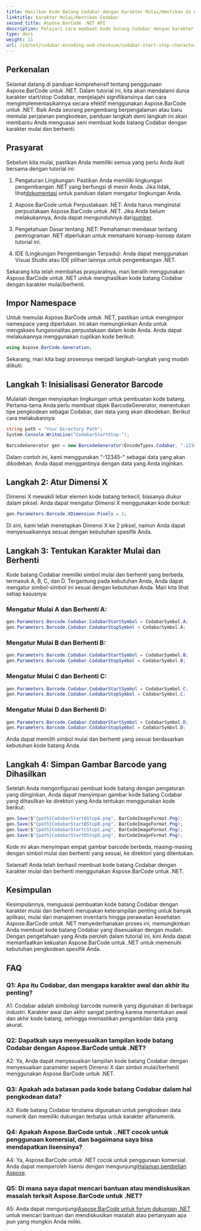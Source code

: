 ```yaml
---
title: Hasilkan Kode Batang Codabar dengan Karakter Mulai/Hentikan di Aspose.BarCode untuk .NET
linktitle: Karakter Mulai/Hentikan Codabar
second_title: Aspose.BarCode .NET API
description: Pelajari cara membuat kode batang Codabar dengan karakter mulai dan berhenti menggunakan Aspose.BarCode untuk .NET. Panduan langkah demi langkah untuk pengembang.
type: docs
weight: 11
url: /id/net/codabar-encoding-and-checksum/codabar-start-stop-characters/
---
```

## Perkenalan

Selamat datang di panduan komprehensif tentang penggunaan Aspose.BarCode untuk .NET. Dalam tutorial ini, kita akan mendalami dunia karakter start/stop Codabar, menjelajahi signifikansinya dan cara mengimplementasikannya secara efektif menggunakan Aspose.BarCode untuk .NET. Baik Anda seorang pengembang berpengalaman atau baru memulai perjalanan pengkodean, panduan langkah demi langkah ini akan membantu Anda menguasai seni membuat kode batang Codabar dengan karakter mulai dan berhenti.

## Prasyarat

Sebelum kita mulai, pastikan Anda memiliki semua yang perlu Anda ikuti bersama dengan tutorial ini:

1.  Pengaturan Lingkungan: Pastikan Anda memiliki lingkungan pengembangan .NET yang berfungsi di mesin Anda. Jika tidak, lihat[dokumentasi](https://reference.aspose.com/barcode/net/) untuk panduan dalam mengatur lingkungan Anda.

2. Aspose.BarCode untuk Perpustakaan .NET: Anda harus menginstal perpustakaan Aspose.BarCode untuk .NET. Jika Anda belum melakukannya, Anda dapat mengunduhnya dari[sumber](https://releases.aspose.com/barcode/net/).

3. Pengetahuan Dasar tentang .NET: Pemahaman mendasar tentang pemrograman .NET diperlukan untuk memahami konsep-konsep dalam tutorial ini.

4. IDE (Lingkungan Pengembangan Terpadu): Anda dapat menggunakan Visual Studio atau IDE pilihan lainnya untuk pengembangan .NET.

Sekarang kita telah membahas prasyaratnya, mari beralih menggunakan Aspose.BarCode untuk .NET untuk menghasilkan kode batang Codabar dengan karakter mulai/berhenti.

## Impor Namespace

Untuk memulai Aspose.BarCode untuk .NET, pastikan untuk mengimpor namespace yang diperlukan. Ini akan memungkinkan Anda untuk mengakses fungsionalitas perpustakaan dalam kode Anda. Anda dapat melakukannya menggunakan cuplikan kode berikut:

```csharp
using Aspose.BarCode.Generation;
```

Sekarang, mari kita bagi prosesnya menjadi langkah-langkah yang mudah diikuti:

## Langkah 1: Inisialisasi Generator Barcode

Mulailah dengan menyiapkan lingkungan untuk pembuatan kode batang. Pertama-tama Anda perlu membuat objek BarcodeGenerator, menentukan tipe pengkodean sebagai Codabar, dan data yang akan dikodekan. Berikut cara melakukannya:

```csharp
string path = "Your Directory Path";
System.Console.WriteLine("CodabarStartStop:");

BarcodeGenerator gen = new BarcodeGenerator(EncodeTypes.Codabar, "-12345-");
```

Dalam contoh ini, kami menggunakan "-12345-" sebagai data yang akan dikodekan. Anda dapat menggantinya dengan data yang Anda inginkan.

## Langkah 2: Atur Dimensi X

Dimensi X mewakili lebar elemen kode batang terkecil, biasanya diukur dalam piksel. Anda dapat mengatur Dimensi X menggunakan kode berikut:

```csharp
gen.Parameters.Barcode.XDimension.Pixels = 2;
```

Di sini, kami telah menetapkan Dimensi X ke 2 piksel, namun Anda dapat menyesuaikannya sesuai dengan kebutuhan spesifik Anda.

## Langkah 3: Tentukan Karakter Mulai dan Berhenti

Kode batang Codabar memiliki simbol mulai dan berhenti yang berbeda, termasuk A, B, C, dan D. Tergantung pada kebutuhan Anda, Anda dapat mengatur simbol-simbol ini sesuai dengan kebutuhan Anda. Mari kita lihat setiap kasusnya:

### Mengatur Mulai A dan Berhenti A:

```csharp
gen.Parameters.Barcode.Codabar.CodabarStartSymbol = CodabarSymbol.A;
gen.Parameters.Barcode.Codabar.CodabarStopSymbol = CodabarSymbol.A;
```

### Mengatur Mulai B dan Berhenti B:

```csharp
gen.Parameters.Barcode.Codabar.CodabarStartSymbol = CodabarSymbol.B;
gen.Parameters.Barcode.Codabar.CodabarStopSymbol = CodabarSymbol.B;
```

### Mengatur Mulai C dan Berhenti C:

```csharp
gen.Parameters.Barcode.Codabar.CodabarStartSymbol = CodabarSymbol.C;
gen.Parameters.Barcode.Codabar.CodabarStopSymbol = CodabarSymbol.C;
```

### Mengatur Mulai D dan Berhenti D:

```csharp
gen.Parameters.Barcode.Codabar.CodabarStartSymbol = CodabarSymbol.D;
gen.Parameters.Barcode.Codabar.CodabarStopSymbol = CodabarSymbol.D;
```

Anda dapat memilih simbol mulai dan berhenti yang sesuai berdasarkan kebutuhan kode batang Anda.

## Langkah 4: Simpan Gambar Barcode yang Dihasilkan

Setelah Anda mengonfigurasi pembuat kode batang dengan pengaturan yang diinginkan, Anda dapat menyimpan gambar kode batang Codabar yang dihasilkan ke direktori yang Anda tentukan menggunakan kode berikut:

```csharp
gen.Save($"{path}CodabarStartAStopA.png", BarCodeImageFormat.Png);
gen.Save($"{path}CodabarStartBStopB.png", BarCodeImageFormat.Png);
gen.Save($"{path}CodabarStartCStopC.png", BarCodeImageFormat.Png);
gen.Save($"{path}CodabarStartDStopD.png", BarCodeImageFormat.Png);
```

Kode ini akan menyimpan empat gambar barcode berbeda, masing-masing dengan simbol mulai dan berhenti yang sesuai, ke direktori yang ditentukan.

Selamat! Anda telah berhasil membuat kode batang Codabar dengan karakter mulai dan berhenti menggunakan Aspose.BarCode untuk .NET.

## Kesimpulan

Kesimpulannya, menguasai pembuatan kode batang Codabar dengan karakter mulai dan berhenti merupakan keterampilan penting untuk banyak aplikasi, mulai dari manajemen inventaris hingga perawatan kesehatan. Aspose.BarCode untuk .NET menyederhanakan proses ini, memungkinkan Anda membuat kode batang Codabar yang disesuaikan dengan mudah. Dengan pengetahuan yang Anda peroleh dalam tutorial ini, kini Anda dapat memanfaatkan kekuatan Aspose.BarCode untuk .NET untuk memenuhi kebutuhan pengkodean spesifik Anda.

## FAQ

### Q1: Apa itu Codabar, dan mengapa karakter awal dan akhir itu penting?

A1: Codabar adalah simbologi barcode numerik yang digunakan di berbagai industri. Karakter awal dan akhir sangat penting karena menentukan awal dan akhir kode batang, sehingga memastikan pengambilan data yang akurat.

### Q2: Dapatkah saya menyesuaikan tampilan kode batang Codabar dengan Aspose.BarCode untuk .NET?

A2: Ya, Anda dapat menyesuaikan tampilan kode batang Codabar dengan menyesuaikan parameter seperti Dimensi X dan simbol mulai/berhenti menggunakan Aspose.BarCode untuk .NET.

### Q3: Apakah ada batasan pada kode batang Codabar dalam hal pengkodean data?

A3: Kode batang Codabar terutama digunakan untuk pengkodean data numerik dan memiliki dukungan terbatas untuk karakter alfanumerik.

### Q4: Apakah Aspose.BarCode untuk ..NET cocok untuk penggunaan komersial, dan bagaimana saya bisa mendapatkan lisensinya?

 A4: Ya, Aspose.BarCode untuk .NET cocok untuk penggunaan komersial. Anda dapat memperoleh lisensi dengan mengunjungi[Halaman pembelian Aspose](https://purchase.aspose.com/buy).

### Q5: Di mana saya dapat mencari bantuan atau mendiskusikan masalah terkait Aspose.BarCode untuk .NET?

 A5: Anda dapat mengunjungi[Aspose.BarCode untuk forum dukungan .NET](https://forum.aspose.com/c/barcode/13) untuk mencari bantuan dan mendiskusikan masalah atau pertanyaan apa pun yang mungkin Anda miliki.